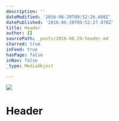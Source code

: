 ```yaml
---
description: ''
dateModified: '2016-06-20T09:52:26.606Z'
datePublished: '2016-06-20T09:52:27.078Z'
title: Header
author: []
sourcePath: _posts/2016-06-20-header.md
starred: true
inFeed: true
hasPage: false
inNav: false
_type: MediaObject

---
```

![](https://the-grid-user-content.s3-us-west-2.amazonaws.com/a823b435-51f5-4706-b772-5c1929c8f904.jpg)

# Header